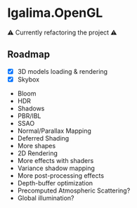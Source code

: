 # Igalima.OpenGL
 
:warning: Currently refactoring the project :warning:

## Roadmap

- [x] 3D models loading & rendering
- [x] Skybox
- Bloom
- HDR
- Shadows
- PBR/IBL
- SSAO
- Normal/Parallax Mapping
- Deferred Shading
- More shapes
- 2D Rendering
- More effects with shaders
- Variance shadow mapping
- More post-processing effects
- Depth-buffer optimization
- Precomputed Atmospheric Scattering?
- Global illumination?
